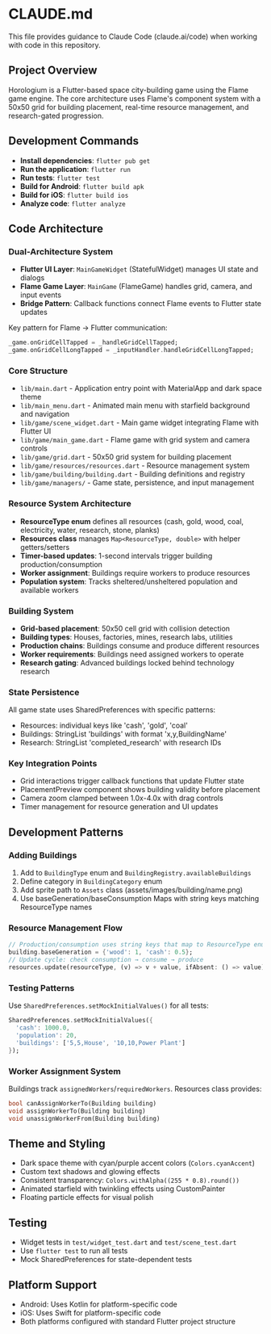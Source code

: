 # CLAUDE.md

This file provides guidance to Claude Code (claude.ai/code) when working with code in this repository.

## Project Overview

Horologium is a Flutter-based space city-building game using the Flame game engine. The core architecture uses Flame's component system with a 50x50 grid for building placement, real-time resource management, and research-gated progression.

## Development Commands

- **Install dependencies**: `flutter pub get`
- **Run the application**: `flutter run`
- **Run tests**: `flutter test`
- **Build for Android**: `flutter build apk`
- **Build for iOS**: `flutter build ios`
- **Analyze code**: `flutter analyze`

## Code Architecture

### Dual-Architecture System
- **Flutter UI Layer**: `MainGameWidget` (StatefulWidget) manages UI state and dialogs
- **Flame Game Layer**: `MainGame` (FlameGame) handles grid, camera, and input events
- **Bridge Pattern**: Callback functions connect Flame events to Flutter state updates

Key pattern for Flame → Flutter communication:
```dart
_game.onGridCellTapped = _handleGridCellTapped;
_game.onGridCellLongTapped = _inputHandler.handleGridCellLongTapped;
```

### Core Structure
- `lib/main.dart` - Application entry point with MaterialApp and dark space theme
- `lib/main_menu.dart` - Animated main menu with starfield background and navigation
- `lib/game/scene_widget.dart` - Main game widget integrating Flame with Flutter UI
- `lib/game/main_game.dart` - Flame game with grid system and camera controls
- `lib/game/grid.dart` - 50x50 grid system for building placement
- `lib/game/resources/resources.dart` - Resource management system
- `lib/game/building/building.dart` - Building definitions and registry
- `lib/game/managers/` - Game state, persistence, and input management

### Resource System Architecture
- **ResourceType enum** defines all resources (cash, gold, wood, coal, electricity, water, research, stone, planks)
- **Resources class** manages `Map<ResourceType, double>` with helper getters/setters
- **Timer-based updates**: 1-second intervals trigger building production/consumption
- **Worker assignment**: Buildings require workers to produce resources
- **Population system**: Tracks sheltered/unsheltered population and available workers

### Building System
- **Grid-based placement**: 50x50 cell grid with collision detection
- **Building types**: Houses, factories, mines, research labs, utilities
- **Production chains**: Buildings consume and produce different resources
- **Worker requirements**: Buildings need assigned workers to operate
- **Research gating**: Advanced buildings locked behind technology research

### State Persistence
All game state uses SharedPreferences with specific patterns:
- Resources: individual keys like 'cash', 'gold', 'coal'
- Buildings: StringList 'buildings' with format 'x,y,BuildingName'
- Research: StringList 'completed_research' with research IDs

### Key Integration Points
- Grid interactions trigger callback functions that update Flutter state
- PlacementPreview component shows building validity before placement
- Camera zoom clamped between 1.0x-4.0x with drag controls
- Timer management for resource generation and UI updates

## Development Patterns

### Adding Buildings
1. Add to `BuildingType` enum and `BuildingRegistry.availableBuildings`
2. Define category in `BuildingCategory` enum
3. Add sprite path to `Assets` class (assets/images/building/name.png)
4. Use baseGeneration/baseConsumption Maps with string keys matching ResourceType names

### Resource Management Flow
```dart
// Production/consumption uses string keys that map to ResourceType enum
building.baseGeneration = {'wood': 1, 'cash': 0.5};
// Update cycle: check consumption → consume → produce
resources.update(resourceType, (v) => v + value, ifAbsent: () => value);
```

### Testing Patterns
Use `SharedPreferences.setMockInitialValues()` for all tests:
```dart
SharedPreferences.setMockInitialValues({
  'cash': 1000.0,
  'population': 20,
  'buildings': ['5,5,House', '10,10,Power Plant']
});
```

### Worker Assignment System
Buildings track `assignedWorkers`/`requiredWorkers`. Resources class provides:
```dart
bool canAssignWorkerTo(Building building)
void assignWorkerTo(Building building)
void unassignWorkerFrom(Building building)
```

## Theme and Styling
- Dark space theme with cyan/purple accent colors (`Colors.cyanAccent`)
- Custom text shadows and glowing effects
- Consistent transparency: `Colors.withAlpha((255 * 0.8).round())`
- Animated starfield with twinkling effects using CustomPainter
- Floating particle effects for visual polish

## Testing
- Widget tests in `test/widget_test.dart` and `test/scene_test.dart`
- Use `flutter test` to run all tests
- Mock SharedPreferences for state-dependent tests

## Platform Support
- Android: Uses Kotlin for platform-specific code
- iOS: Uses Swift for platform-specific code  
- Both platforms configured with standard Flutter project structure
